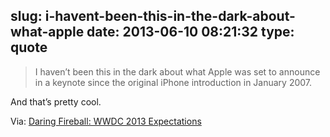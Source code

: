 slug: i-havent-been-this-in-the-dark-about-what-apple
date: 2013-06-10 08:21:32
type: quote
---

> I haven’t been this in the dark about what Apple was set to announce in a keynote since the original iPhone introduction in January 2007.

And that’s pretty cool.

 Via: [Daring Fireball: WWDC 2013 Expectations](http://daringfireball.net/2013/06/wwdc_2013_expectations)
